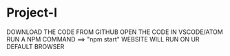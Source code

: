 # Project-I
DOWNLOAD THE CODE FROM GITHUB 
OPEN THE CODE IN VSCODE/ATOM
RUN A NPM COMMAND ==> "npm start"
WEBSITE WILL RUN ON UR DEFAULT BROWSER
